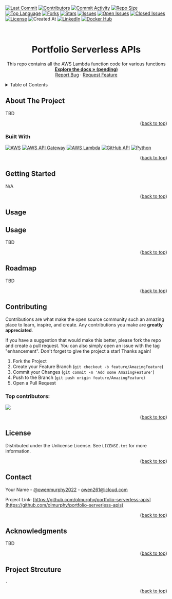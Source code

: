 [![Last Commit](https://img.shields.io/github/last-commit/olmurphy/portfolio-serverless-apis?style=for-the-badge)](https://github.com/olmurphy/portfolio-serverless-apis/main)
[![Contributors](https://img.shields.io/github/contributors/olmurphy/portfolio-serverless-apis?style=for-the-badge)](https://github.com/olmurphy/portfolio-serverless-apis/graphs/contributors)
[![Commit Activity](https://img.shields.io/github/commit-activity/y/olmurphy/portfolio-serverless-apis?style=for-the-badge)](https://github.com/olmurphy/portfolio-serverless-apis/graphs/commit-activity)
[![Repo Size](https://img.shields.io/github/repo-size/olmurphy/portfolio-serverless-apis?style=for-the-badge)](https://github.com/olmurphy/portfolio-serverless-apis)
[![Top Language](https://img.shields.io/github/languages/top/olmurphy/portfolio-serverless-apis?style=for-the-badge)](https://github.com/olmurphy/portfolio-serverless-apis/search?l=YOUR_TOP_LANGUAGE)
[![Forks](https://img.shields.io/github/forks/olmurphy/portfolio-serverless-apis?style=for-the-badge)](https://github.com/olmurphy/portfolio-serverless-apis/network/members)
[![Stars](https://img.shields.io/github/stars/olmurphy/portfolio-serverless-apis?style=for-the-badge)](https://github.com/olmurphy/portfolio-serverless-apis/stargazers)
[![Issues](https://img.shields.io/github/issues/olmurphy/portfolio-serverless-apis?style=for-the-badge)](https://github.com/olmurphy/portfolio-serverless-apis/issues)
[![Open Issues](https://img.shields.io/github/issues-raw/olmurphy/portfolio-serverless-apis?state=open&style=for-the-badge)](https://github.com/olmurphy/portfolio-serverless-apis/issues)
[![Closed Issues](https://img.shields.io/github/issues-closed-raw/olmurphy/portfolio-serverless-apis?style=for-the-badge)](https://github.com/olmurphy/portfolio-serverless-apis/issues?q=is%3Aclosed)
[![License](https://img.shields.io/github/license/olmurphy/portfolio-serverless-apis?style=for-the-badge)](https://github.com/olmurphy/portfolio-serverless-apis/blob/master/LICENSE)
![Created At](https://img.shields.io/github/created-at/olmurphy/portfolio-serverless-apis?style=for-the-badge
)
[![LinkedIn](https://img.shields.io/badge/linkedin-%230077B5.svg?style=for-the-badge&logo=linkedin&logoColor=white)](https://www.linkedin.com/in/owenmurphy2022/)
[![Docker Hub](https://img.shields.io/badge/Docker-Hub-blue?logo=docker&style=for-the-badge)](https://hub.docker.com/repository/docker/owenmurphy2022v1/conversational-faiss-rag-api)

<!-- Improved compatibility of back to top link: See: https://github.com/olmurphy/portfolio-serverless-apis/pull/73 -->
<a id="readme-top"></a>


<!-- PROJECT LOGO -->
<br />
<div align="center">

  <h1 align="center">Portfolio Serverless APIs</h1>

  <p align="center">
    This repo contains all the AWS Lambda function code for various functions
    <br />
    <a href="https://github.com/olmurphy/portfolio-serverless-apis"><strong>Explore the docs » (pending)</strong></a>
    <br />
    <a href="https://github.com/olmurphy/portfolio-serverless-apis/issues/new?labels=bug&template=bug-report---.md">Report Bug</a>
    &middot;
    <a href="https://github.com/olmurphy/portfolio-serverless-apis/issues/new?labels=enhancement&template=feature-request---.md">Request Feature</a>
  </p>
</div>



<!-- TABLE OF CONTENTS -->
<details>
  <summary>Table of Contents</summary>
  <ol>
    <li>
      <a href="#about-the-project">About The Project</a>
      <ul>
        <li><a href="#built-with">Built With</a></li>
      </ul>
    </li>
    <li>
      <a href="#getting-started">Getting Started</a>
      <ul>
        <li><a href="#prerequisites">Prerequisites</a></li>
        <li><a href="#installation">Installation</a></li>
      </ul>
    </li>
    <li><a href="#usage">Usage</a></li>
    <li><a href="#roadmap">Roadmap</a></li>
    <li><a href="#contributing">Contributing</a></li>
    <li><a href="#license">License</a></li>
    <li><a href="#contact">Contact</a></li>
    <li><a href="#acknowledgments">Acknowledgments</a></li>
  </ol>
</details>



<!-- ABOUT THE PROJECT -->
## About The Project

TBD

<p align="right">(<a href="#readme-top">back to top</a>)</p>



### Built With

[![AWS](https://img.shields.io/badge/AWS-%23FF9900.svg?style=for-the-badge&logo=amazon-web-servicess&logoColor=white)](https://aws.amazon.com/)
[![AWS API Gateway](https://img.shields.io/badge/AWS%20API%20Gateway-%23FF4A32.svg?style=for-the-badge&logo=amazonawsapigateway&logoColor=white)](https://aws.amazon.com/api-gateway/)
[![AWS Lambda](https://img.shields.io/badge/AWS%20Lambda-%23FF9900.svg?style=for-the-badge&logo=amazonawslambda&logoColor=white)](https://aws.amazon.com/lambda/)
[![GitHub API](https://img.shields.io/badge/GitHub-%23121011.svg?style=for-the-badge&logo=github&logoColor=white)](https://docs.github.com/en/rest)
[![Python](https://img.shields.io/badge/python-3670A0?style=for-the-badge&logo=python&logoColor=ffdd54)](https://www.python.org/)

<p align="right">(<a href="#readme-top">back to top</a>)</p>



## Getting Started
N/A

<p align="right">(<a href="#readme-top">back to top</a>)</p>



## Usage

## Usage

TBD


<p align="right">(<a href="#readme-top">back to top</a>)</p>



## Roadmap

TBD

<p align="right">(<a href="#readme-top">back to top</a>)</p>



## Contributing

Contributions are what make the open source community such an amazing place to learn, inspire, and create. Any contributions you make are **greatly appreciated**.

If you have a suggestion that would make this better, please fork the repo and create a pull request. You can also simply open an issue with the tag "enhancement".
Don't forget to give the project a star! Thanks again!

1. Fork the Project
2. Create your Feature Branch (`git checkout -b feature/AmazingFeature`)
3. Commit your Changes (`git commit -m 'Add some AmazingFeature'`)
4. Push to the Branch (`git push origin feature/AmazingFeature`)
5. Open a Pull Request

### Top contributors:

<a href="https://github.com/olmurphy/portfolio-serverless-apis/graphs/contributors">
  <img src="https://contrib.rocks/image?repo=olmurphy/portfolio-serverless-apis" />
</a>

<p align="right">(<a href="#readme-top">back to top</a>)</p>



## License

Distributed under the Unlicense License. See `LICENSE.txt` for more information.

<p align="right">(<a href="#readme-top">back to top</a>)</p>



## Contact

Your Name - [@owenmurphy2022](https://x.com/owenmurphy2022) - owen261@icloud.com

Project Link: [https://github.com/olmurphy/portfolio-serverless-apis](https://github.com/olmurphy/portfolio-serverless-apis)

<p align="right">(<a href="#readme-top">back to top</a>)</p>



## Acknowledgments
TBD

<p align="right">(<a href="#readme-top">back to top</a>)</p>

## Project Strcuture

```
.
```

<p align="right">(<a href="#readme-top">back to top</a>)</p>